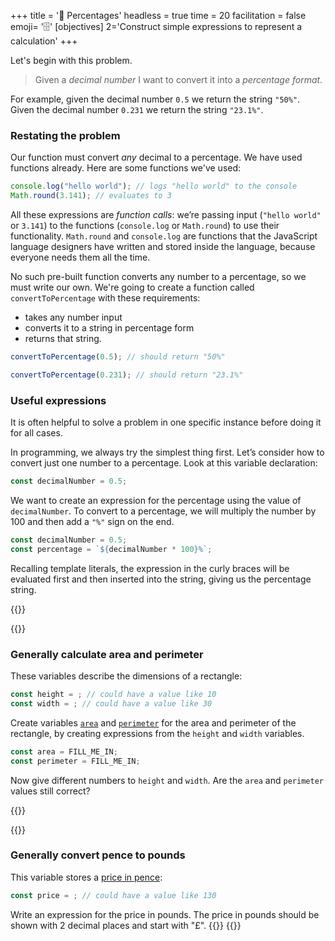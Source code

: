 +++
title = '🧩 Percentages'
headless = true
time = 20
facilitation = false
emoji= '🗄️'
[objectives]
    2='Construct simple expressions to represent a calculation'
+++

Let's begin with this problem.

> Given a _decimal number_ I want to convert it into a _percentage format_.

For example, given the decimal number `0.5` we return the string `"50%"`. Given the decimal number `0.231` we return the string `"23.1%"`.

### Restating the problem

Our function must convert _any_ decimal to a percentage. We have used functions already. Here are some functions we've used:

```js {linenos=table,linenostart=1}
console.log("hello world"); // logs "hello world" to the console
Math.round(3.141); // evaluates to 3
```

All these expressions are _function calls_: we’re passing input (`"hello world"` or `3.141`) to the functions (`console.log` or `Math.round`) to use their functionality. `Math.round` and `console.log` are functions that the JavaScript language designers have written and stored inside the language, because everyone needs them all the time.

No such pre-built function converts any number to a percentage, so we must write our own. We're going to create a function called `convertToPercentage` with these requirements:

- takes any number input
- converts it to a string in percentage form
- returns that string.

```js {linenos=table,linenostart=1}
convertToPercentage(0.5); // should return "50%"
```

```js {linenos=table,linenostart=1}
convertToPercentage(0.231); // should return "23.1%"
```

### Useful expressions

It is often helpful to solve a problem in one specific instance before doing it for all cases.

In programming, we always try the simplest thing first. Let’s consider how to convert just one number to a percentage. Look at this variable declaration:

```js {linenos=table,linenostart=1}
const decimalNumber = 0.5;
```

We want to create an expression for the percentage using the value of `decimalNumber`. To convert to a percentage, we will multiply the number by 100 and then add a `"%"` sign on the end.

```js {linenos=table,linenostart=1}
const decimalNumber = 0.5;
const percentage = `${decimalNumber * 100}%`;
```

Recalling template literals, the expression in the curly braces will be evaluated first and then inserted into the string, giving us the percentage string.

{{<tabs name="Calculation with variables">}}

{{<tab name="Calculate area">}}

### Generally calculate area and perimeter

These variables describe the dimensions of a rectangle:

```js
const height = ; // could have a value like 10
const width = ; // could have a value like 30
```

Create variables [`area`](https://www.bbc.co.uk/bitesize/topics/zjbg87h/articles/zwqt6fr) and [`perimeter`](https://www.bbc.co.uk/bitesize/topics/zvmxsbk/articles/zmrpxbk) for the area and perimeter of the rectangle, by creating expressions from the `height` and `width` variables.

```js
const area = FILL_ME_IN;
const perimeter = FILL_ME_IN;
```

Now give different numbers to `height` and `width`. Are the `area` and `perimeter` values still correct?

{{</tab>}}

{{<tab name="Convert pence">}}

### Generally convert pence to pounds

This variable stores a [price in pence](http://teach.files.bbci.co.uk/skillswise/ma26mone-e3-f-money-pounds-and-pence.pdf):

```js
const price = ; // could have a value like 130
```

Write an expression for the price in pounds. The price in pounds should be shown with 2 decimal places and start with "£".
{{</tab>}}
{{</tabs>}}
